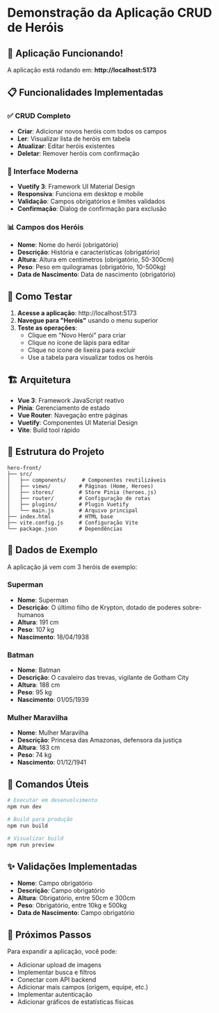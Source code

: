 # Demonstração da Aplicação CRUD de Heróis

## 🚀 Aplicação Funcionando!

A aplicação está rodando em: **http://localhost:5173**

## 📋 Funcionalidades Implementadas

### ✅ CRUD Completo
- **Criar**: Adicionar novos heróis com todos os campos
- **Ler**: Visualizar lista de heróis em tabela
- **Atualizar**: Editar heróis existentes
- **Deletar**: Remover heróis com confirmação

### 🎨 Interface Moderna
- **Vuetify 3**: Framework UI Material Design
- **Responsiva**: Funciona em desktop e mobile
- **Validação**: Campos obrigatórios e limites validados
- **Confirmação**: Dialog de confirmação para exclusão

### 📊 Campos dos Heróis
- **Nome**: Nome do herói (obrigatório)
- **Descrição**: História e características (obrigatório)
- **Altura**: Altura em centímetros (obrigatório, 50-300cm)
- **Peso**: Peso em quilogramas (obrigatório, 10-500kg)
- **Data de Nascimento**: Data de nascimento (obrigatório)

## 🎯 Como Testar

1. **Acesse a aplicação**: http://localhost:5173
2. **Navegue para "Heróis"** usando o menu superior
3. **Teste as operações**:
   - Clique em "Novo Herói" para criar
   - Clique no ícone de lápis para editar
   - Clique no ícone de lixeira para excluir
   - Use a tabela para visualizar todos os heróis

## 🏗️ Arquitetura

- **Vue 3**: Framework JavaScript reativo
- **Pinia**: Gerenciamento de estado
- **Vue Router**: Navegação entre páginas
- **Vuetify**: Componentes UI Material Design
- **Vite**: Build tool rápido

## 📁 Estrutura do Projeto

```
hero-front/
├── src/
│   ├── components/     # Componentes reutilizáveis
│   ├── views/         # Páginas (Home, Heroes)
│   ├── stores/        # Store Pinia (heroes.js)
│   ├── router/        # Configuração de rotas
│   ├── plugins/       # Plugin Vuetify
│   └── main.js        # Arquivo principal
├── index.html         # HTML base
├── vite.config.js     # Configuração Vite
└── package.json       # Dependências
```

## 🎉 Dados de Exemplo

A aplicação já vem com 3 heróis de exemplo:

### Superman
- **Nome**: Superman
- **Descrição**: O último filho de Krypton, dotado de poderes sobre-humanos
- **Altura**: 191 cm
- **Peso**: 107 kg
- **Nascimento**: 18/04/1938

### Batman
- **Nome**: Batman
- **Descrição**: O cavaleiro das trevas, vigilante de Gotham City
- **Altura**: 188 cm
- **Peso**: 95 kg
- **Nascimento**: 01/05/1939

### Mulher Maravilha
- **Nome**: Mulher Maravilha
- **Descrição**: Princesa das Amazonas, defensora da justiça
- **Altura**: 183 cm
- **Peso**: 74 kg
- **Nascimento**: 01/12/1941

## 🔧 Comandos Úteis

```bash
# Executar em desenvolvimento
npm run dev

# Build para produção
npm run build

# Visualizar build
npm run preview
```

## ✨ Validações Implementadas

- **Nome**: Campo obrigatório
- **Descrição**: Campo obrigatório
- **Altura**: Obrigatório, entre 50cm e 300cm
- **Peso**: Obrigatório, entre 10kg e 500kg
- **Data de Nascimento**: Campo obrigatório

## 🚀 Próximos Passos

Para expandir a aplicação, você pode:
- Adicionar upload de imagens
- Implementar busca e filtros
- Conectar com API backend
- Adicionar mais campos (origem, equipe, etc.)
- Implementar autenticação
- Adicionar gráficos de estatísticas físicas
